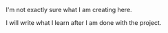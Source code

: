 I'm not exactly sure what I am creating here.

I will write what I learn after I am done with the project.